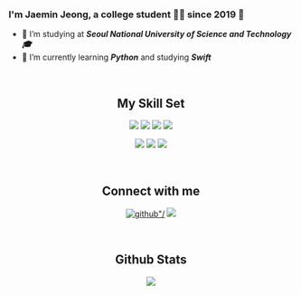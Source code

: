### <div>I'm Jaemin Jeong, a college student 👨‍🎓 since 2019 🚀</div>  
* 🔭 I’m studying at ***Seoul National University of Science and Technology🎓***  
* 🌱 I’m currently learning ***Python*** and studying ***Swift***
</p>  
<br/>

## <div align="center">My Skill Set</div>  
<p align="center">
<img src="https://img.shields.io/badge/java-%23ED8B00.svg?style=for-the-badge&logo=java&logoColor=white">
<img src="https://img.shields.io/badge/python-3670A0?style=for-the-badge&logo=python&logoColor=ffdd54"/>
<img src="https://img.shields.io/badge/c++-%2300599C.svg?style=for-the-badge&logo=c%2B%2B&logoColor=white"/>
<img src="https://img.shields.io/badge/c-%2300599C.svg?style=for-the-badge&logo=c&logoColor=white"/>
</p>
<p align="center">
<img src="https://img.shields.io/badge/html5-%23E34F26.svg?style=for-the-badge&logo=html5&logoColor=white"/>
<img src="https://img.shields.io/badge/css3-%231572B6.svg?style=for-the-badge&logo=css3&logoColor=white"/>
<img src="https://img.shields.io/badge/javascript-%23323330.svg?style=for-the-badge&logo=javascript&logoColor=%23F7DF1E"/>
</p>
<br/>

## <div align="center">Connect with me</div> 
<p align="center">
<a href="https://github.com/sai06266" target="_blank"><img src=https://img.shields.io/badge/github-%2324292e.svg?&style=for-the-badge&logo=github&logoColor=white alt=github"/></a>
<a href="mailto:sai06266@gmail.com" target="_blank"><img src=https://img.shields.io/badge/Gmail-d14836?style=for-the-badge&logo=Gmail&logoColor=white&link=mailto:sai06266@gmail.com></a>
</p>  
<br/>  

## <div align="center">Github Stats</div>
<div align="center"><img src="https://github-readme-stats.vercel.app/api?username=sai06266&show_icons=true&count_private=true&hide_border=true" align="center" /></div> 
<br/>
